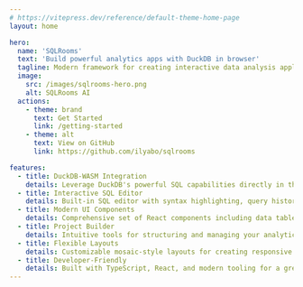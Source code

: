 ```yaml
---
# https://vitepress.dev/reference/default-theme-home-page
layout: home

hero:
  name: 'SQLRooms'
  text: 'Build powerful analytics apps with DuckDB in browser'
  tagline: Modern framework for creating interactive data analysis applications powered by DuckDB-WASM
  image:
    src: /images/sqlrooms-hero.png
    alt: SQLRooms AI
  actions:
    - theme: brand
      text: Get Started
      link: /getting-started
    - theme: alt
      text: View on GitHub
      link: https://github.com/ilyabo/sqlrooms

features:
  - title: DuckDB-WASM Integration
    details: Leverage DuckDB's powerful SQL capabilities directly in the browser with WebAssembly, enabling fast data processing without a backend
  - title: Interactive SQL Editor
    details: Built-in SQL editor with syntax highlighting, query history, and real-time results visualization
  - title: Modern UI Components
    details: Comprehensive set of React components including data tables, layouts, and visualization tools for building beautiful analytics interfaces
  - title: Project Builder
    details: Intuitive tools for structuring and managing your analytics projects, with support for multiple data sources and queries
  - title: Flexible Layouts
    details: Customizable mosaic-style layouts for creating responsive and user-friendly analytics dashboards
  - title: Developer-Friendly
    details: Built with TypeScript, React, and modern tooling for a great developer experience
---
```

